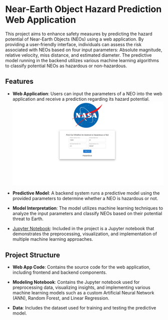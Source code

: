 # Near-Earth Object Hazard Prediction Web Application

This project aims to enhance safety measures by predicting the hazard potential of Near-Earth Objects (NEOs) using a web application. By providing a user-friendly interface, individuals can assess the risk associated with NEOs based on four input parameters: Absolute magnitude, relative velocity, miss distance, and estimated diameter. The predictive model running in the backend utilizes various machine learning algorithms to classify potential NEOs as hazardous or non-hazardous.

## Features

- **Web Application**: Users can input the parameters of a NEO into the web application and receive a prediction regarding its hazard potential.
  ![WebApp](Predictor_Image.jpg)
  
- **Predictive Model**: A backend system runs a predictive model using the provided parameters to determine whether a NEO is hazardous or not.

- **Model Interpretation**: The model utilizes machine learning techniques to analyze the input parameters and classify NEOs based on their potential threat to Earth.

- [Jupyter Notebook](Processing_Notebook.ipynb): Included in the project is a Jupyter notebook that demonstrates the preprocessing, visualization, and implementation of multiple machine learning approaches.

## Project Structure

- **Web App Code**: Contains the source code for the web application, including frontend and backend components.

- **Modeling Notebook**: Contains the Jupyter notebook used for preprocessing data, visualizing insights, and implementing various machine learning models such as a custom Artificial Neural Network (ANN), Random Forest, and Linear Regression.

- **Data**: Includes the dataset used for training and testing the predictive model.


